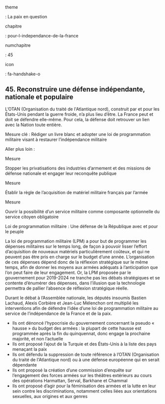 theme

:   La paix en question

chapitre

:   pour-l-independance-de-la-france

numchapitre

:   45

icon

:   fa-handshake-o

45\. Reconstruire une défense indépendante, nationale et populaire
-------------------------------------------------------------

<div class="admonition note">

L’OTAN (Organisation du traité de l'Atlantique nord), construit par et
pour les États-Unis pendant la guerre froide, n’a plus lieu d’être. La
France peut et doit se défendre elle-même. Pour cela, la défense doit
retrouver un lien avec la Nation toute entière.

</div>

Mesure clé : Rédiger un livre blanc et adopter une loi de programmation
militaire visant à restaurer l’indépendance militaire

Aller plus loin :

<div class="admonition">

Mesure

Stopper les privatisations des industries d’armement et des missions de
défense nationale et engager leur reconquête publique

</div>

<div class="admonition">

Mesure

Établir la règle de l’acquisition de matériel militaire français par
l’armée

</div>

<div class="admonition">

Mesure

Ouvrir la possibilité d’un service militaire comme composante
optionnelle du service citoyen obligatoire

</div>

<div class="admonition note">

Loi de programmation militaire : Une défense de la République avec et
pour le peuple

La loi de programmation militaire (LPM) a pour but de programmer les
dépenses militaires sur le temps long, de façon à pouvoir lisser
l’effort d’acquisition de nouveaux matériels particulièrement coûteux,
et qui ne peuvent pas être pris en charge sur le budget d’une année.
L’organisation de ces dépenses dépend donc de la réflexion stratégique
sur le même temps, afin de donner les moyens aux armées adéquats à
l’anticipation que l’on peut faire de leur engagement. Or, la LPM
proposée par le gouvernement pour 2019-2024 ne tranche pas les débats
stratégiques et se contente d’énumérer des dépenses, dans l’illusion que
la technologie permettra de pallier l’absence de réflexion stratégique
réelle.

Durant le débat à l’Assemblée nationale, les députés insoumis Bastien
Lachaud, Alexis Corbière et Jean-Luc Mélenchon ont multiplié les
interventions afin de défendre l’idée d’une loi de programmation
militaire au service de l’indépendance de la France et de la paix.

-   Ils ont dénoncé l’hypocrisie du gouvernement concernant la pseudo «
    hausse » du budget des armées : la plupart de cette hausse est
    programmée après la fin du quinquennat, donc engage la prochaine
    majorité, et non l’actuelle
-   Ils ont proposé l’ajout de la Turquie et des États-Unis à la liste
    des pays menaçant la paix
-   Ils ont défendu la suppression de toute référence à
    l’OTAN (Organisation du traité de l'Atlantique nord) ou à une
    défense européenne qui en serait dépendante
-   Ils ont proposé la création d’une commission d’enquête sur
    l’engagement des forces armées sur les théâtres extérieurs au cours
    des opérations Harmattan, Serval, Barkhane et Chammal
-   Ils ont proposé d’agir pour la féminisation des armées et la lutte
    en leur sein contre les discriminations, notamment celles liées aux
    orientations sexuelles, aux origines et aux genres

</div>
